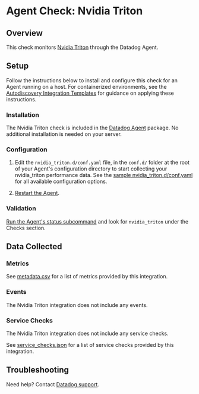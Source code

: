 # Agent Check: Nvidia Triton

## Overview

This check monitors [Nvidia Triton][1] through the Datadog Agent.

## Setup

Follow the instructions below to install and configure this check for an Agent running on a host. For containerized environments, see the [Autodiscovery Integration Templates][3] for guidance on applying these instructions.

### Installation

The Nvidia Triton check is included in the [Datadog Agent][2] package.
No additional installation is needed on your server.

### Configuration

1. Edit the `nvidia_triton.d/conf.yaml` file, in the `conf.d/` folder at the root of your Agent's configuration directory to start collecting your nvidia_triton performance data. See the [sample nvidia_triton.d/conf.yaml][4] for all available configuration options.

2. [Restart the Agent][5].

### Validation

[Run the Agent's status subcommand][6] and look for `nvidia_triton` under the Checks section.

## Data Collected

### Metrics

See [metadata.csv][7] for a list of metrics provided by this integration.

### Events

The Nvidia Triton integration does not include any events.

### Service Checks

The Nvidia Triton integration does not include any service checks.

See [service_checks.json][8] for a list of service checks provided by this integration.

## Troubleshooting

Need help? Contact [Datadog support][9].


[1]: **LINK_TO_INTEGRATION_SITE**
[2]: https://app.datadoghq.com/account/settings/agent/latest
[3]: https://docs.datadoghq.com/agent/kubernetes/integrations/
[4]: https://github.com/DataDog/integrations-core/blob/master/nvidia_triton/datadog_checks/nvidia_triton/data/conf.yaml.example
[5]: https://docs.datadoghq.com/agent/guide/agent-commands/#start-stop-and-restart-the-agent
[6]: https://docs.datadoghq.com/agent/guide/agent-commands/#agent-status-and-information
[7]: https://github.com/DataDog/integrations-core/blob/master/nvidia_triton/metadata.csv
[8]: https://github.com/DataDog/integrations-core/blob/master/nvidia_triton/assets/service_checks.json
[9]: https://docs.datadoghq.com/help/
